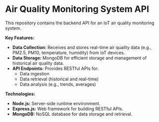 # Air Quality Monitoring System API

This repository contains the backend API for an IoT air quality monitoring system. 

**Key Features:**

* **Data Collection:** Receives and stores real-time air quality data (e.g., PM2.5, PM10, temperature, humidity) from IoT devices.
* **Data Storage:** MongoDB for efficient storage and management of historical air quality data.
* **API Endpoints:** Provides RESTful APIs for:
    * Data ingestion
    * Data retrieval (historical and real-time)
    * Data analysis (e.g., trends, averages)

**Technologies:**

* **Node.js:** Server-side runtime environment.
* **Express.js:** Web framework for building RESTful APIs.
* **MongoDB:** NoSQL database for data storage and retrieval.
